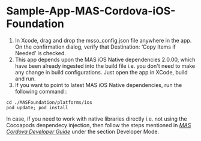 # Sample-App-MAS-Cordova-iOS-Foundation

1. In Xcode, drag and drop the msso_config.json file anywhere in the app. On the confirmation dialog, verify that Destination: ‘Copy Items if Needed’ is checked.
2. This app depends upon the MAS iOS Native dependencies 2.0.00, which have been already ingested into the build file i.e. you don't need to make any change in build configurations. Just open the app in XCode, build and run.
3. If you want to point to latest MAS iOS Native dependencies, run the following command :

```
cd ./MASFoundation/platforms/ios
pod update; pod install

```

In case, if you need to work with native libraries directly i.e. not using the Cocoapods denpendecy injection, then follow the steps mentioned in [*MAS Cordova Developer Guide*](http://mas.ca.com/docs/cordova/latest/guides/) under the section Developer Mode.
